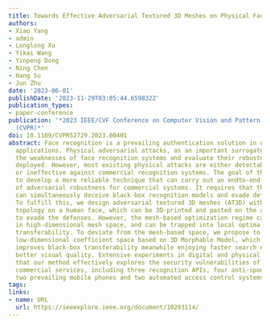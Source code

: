 ```yaml
---
title: Towards Effective Adversarial Textured 3D Meshes on Physical Face Recognition
authors:
- Xiao Yang
- admin
- Longlong Xu
- Yikai Wang
- Yinpeng Dong
- Ning Chen
- Hang Su
- Jun Zhu
date: '2023-06-01'
publishDate: '2023-11-29T03:05:44.659832Z'
publication_types:
- paper-conference
publication: '*2023 IEEE/CVF Conference on Computer Vision and Pattern Recognition
  (CVPR)*'
doi: 10.1109/CVPR52729.2023.00401
abstract: Face recognition is a prevailing authentication solution in numerous biometric
  applications. Physical adversarial attacks, as an important surrogate, can identify
  the weaknesses of face recognition systems and evaluate their robustness before
  deployed. However, most existing physical attacks are either detectable readily
  or ineffective against commercial recognition systems. The goal of this work is
  to develop a more reliable technique that can carry out an endto-end evaluation
  of adversarial robustness for commercial systems. It requires that this technique
  can simultaneously deceive black-box recognition models and evade defensive mechanisms.
  To fulfill this, we design adversarial textured 3D meshes (AT3D) with an elaborate
  topology on a human face, which can be 3D-printed and pasted on the attacker’s face
  to evade the defenses. However, the mesh-based optimization regime calculates gradients
  in high-dimensional mesh space, and can be trapped into local optima with unsatisfactory
  transferability. To deviate from the mesh-based space, we propose to perturb the
  low-dimensional coefficient space based on 3D Morphable Model, which significantly
  improves black-box transferability meanwhile enjoying faster search efficiency and
  better visual quality. Extensive experiments in digital and physical scenarios show
  that our method effectively explores the security vulnerabilities of multiple popular
  commercial services, including three recognition APIs, four anti-spoofing APIs,
  two prevailing mobile phones and two automated access control systems.
tags:
links:
- name: URL
  url: https://ieeexplore.ieee.org/document/10203114/
---
```

